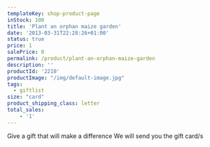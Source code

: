```yaml
---
templateKey: shop-product-page
inStock: 100
title: 'Plant an orphan maize garden'
date: '2013-03-31T22:28:26+01:00'
status: true
price: 1
salePrice: 0
permalink: /product/plant-an-orphan-maize-garden
description: ''
productId: '2210'
productImage: "/img/default-image.jpg"
tags:
  - giftlist
size: "card"
product_shipping_class: letter
total_sales:
    - '1'
---
```

Give a gift that will make a difference We will send you the gift card/s